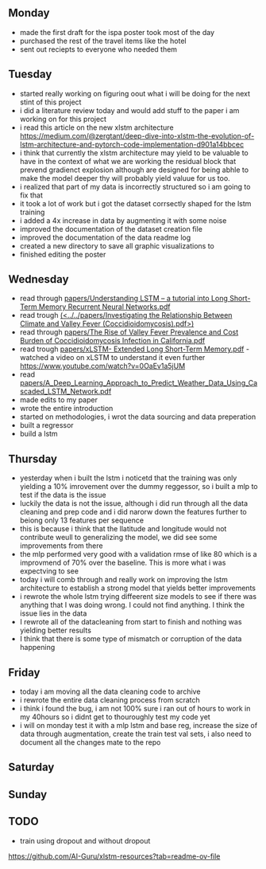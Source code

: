 ## Monday
- made the first draft for the ispa poster took most of the day
- purchased the rest of the travel items like the hotel
- sent out reciepts to everyone who needed them

## Tuesday
- started really working on figuring oout what i will be doing for the next stint of this project
- i did a literature review today and would add stuff to the paper i am working on for this project
- i read this article on the new xlstm architecture https://medium.com/@zergtant/deep-dive-into-xlstm-the-evolution-of-lstm-architecture-and-pytorch-code-implementation-d901a14bbcec
- i think that currently the xlstm architecture may yield to be valuable to have in the context of what we are working the residual block that prevend  gradienct explosion although are designed for being abhle to make the model deeper thy will probably yield valuue for us too.
- i realized that part of my data is incorrectly structured so i am going to fix that
- it took a lot of work but i got the dataset corrsectly shaped for the lstm training
- i added a 4x increase in data by augmenting it with some noise
- improved the documentation of the dataset creation file
- improved the documentation of the data readme log
- created a new directory to save all graphic visualizations to
- finished editing the poster 

## Wednesday
- read through [papers/Understanding LSTM – a tutorial into Long Short-Term Memory Recurrent Neural Networks.pdf](<../../papers/Understanding LSTM – a tutorial into Long Short-Term Memory Recurrent Neural Networks.pdf>)
- read trough [(<../../papers/Investigating the Relationship Between Climate and Valley Fever (Coccidioidomycosis).pdf>)](<../../papers/Investigating the Relationship Between Climate and Valley Fever (Coccidioidomycosis).pdf>)
- read through [papers/The Rise of Valley Fever Prevalence and Cost Burden of Coccidioidomycosis Infection in California.pdf](<../../papers/The Rise of Valley Fever Prevalence and Cost Burden of Coccidioidomycosis Infection in California.pdf>)
- read trough [papers/xLSTM- Extended Long Short-Term Memory.pdf](<../../papers/xLSTM- Extended Long Short-Term Memory.pdf>)
-watched a video on xLSTM to understand it even further https://www.youtube.com/watch?v=0OaEv1a5jUM
- read [papers/A_Deep_Learning_Approach_to_Predict_Weather_Data_Using_Cascaded_LSTM_Network.pdf](../../papers/A_Deep_Learning_Approach_to_Predict_Weather_Data_Using_Cascaded_LSTM_Network.pdf)
- made edits to my paper
- wrote the entire introduction
- started on methodologies, i wrot the data sourcing and data preperation
- built a regressor
- build a lstm 


## Thursday
- yesterday when i built the lstm i noticetd that the training was only yielding a 10% imrovement over the dummy reggessor, so i built a mlp to test if the data is the issue
- luckily the data is not the issue, although i did run through all the data cleaning and prep code and i did narorw down the features further to beiong only 13 features per sequence
- this is because i think that the llatitude and longitude would not contribute weull to generalizing the model, we did see some improvements from there 
- the mlp performed very good with a validation rmse of like 80 which is a improvmend of 70% over the baseline. This is more what i was expectving to see
- today i will comb through and really work on improving the lstm architecture to establish a strong model that yields better improvements 
- i rewrote the whole lstm trying diffeerent size models to see if there was anything that I was doing wrong. I could not find anything. I think the issue lies in the data
- I rewrote all of the datacleaning from start to finish and nothing was yielding better results
- I think that there is some type of mismatch or corruption of the data happening


## Friday 
- today i am moving all the data cleaning code to archive 
- i rewrote the entire data cleaning process from scratch 
- i think i found the bug, i am not 100% sure i ran out of hours to work in my 40hours so i didnt get to thouroughly test my code yet
- i will on monday test it with a mlp lstm and base reg, increase the size of data through augmentation, create the train test val sets, i also need to document all the changes mate to the repo


## Saturday 

## Sunday

## TODO
- train using dropout and without dropout


https://github.com/AI-Guru/xlstm-resources?tab=readme-ov-file

